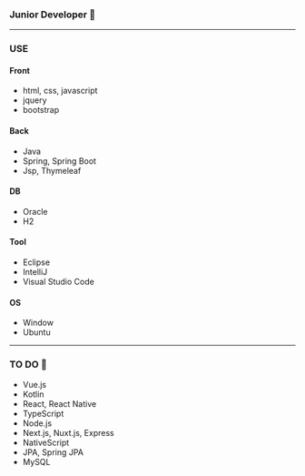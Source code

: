 ###  Junior Developer 🌱
---
### USE
#### Front
- html, css, javascript
- jquery
- bootstrap

#### Back
- Java
- Spring, Spring Boot
- Jsp, Thymeleaf

#### DB
- Oracle
- H2

#### Tool
- Eclipse
- IntelliJ
- Visual Studio Code

#### OS
- Window
- Ubuntu
---
 ### TO DO 💬
 - Vue.js
 - Kotlin
 - React, React Native
 - TypeScript
 - Node.js
 - Next.js, Nuxt.js, Express
 - NativeScript
 - JPA, Spring JPA
 - MySQL
<!--
**KIMMOONKWAN/KIMMOONKWAN** is a ✨ _special_ ✨ repository because its `README.md` (this file) appears on your GitHub profile.

Here are some ideas to get you started:

- 🔭 I’m currently working on ...
- 🌱 I’m currently learning ...
- 👯 I’m looking to collaborate on ...
- 🤔 I’m looking for help with ...
- 💬 Ask me about ...
- 📫 How to reach me: ...
- 😄 Pronouns: ...
- ⚡ Fun fact: ...
-->
